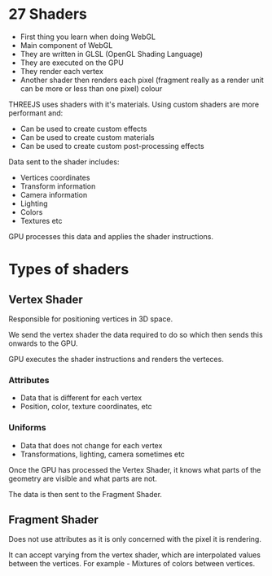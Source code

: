 # 27 Shaders

- First thing you learn when doing WebGL
- Main component of WebGL
- They are written in GLSL (OpenGL Shading Language)
- They are executed on the GPU
- They render each vertex 
- Another shader then renders each pixel (fragment really as a render unit can be more or less than one pixel) colour

THREEJS uses shaders with it's materials. Using custom shaders are more performant and:
- Can be used to create custom effects
- Can be used to create custom materials
- Can be used to create custom post-processing effects

Data sent to the shader includes:
- Vertices coordinates
- Transform information
- Camera information
- Lighting
- Colors
- Textures
etc

GPU processes this data and applies the shader instructions.

# Types of shaders

## Vertex Shader
Responsible for positioning vertices in 3D space.

We send the vertex shader the data required to do so which then sends this onwards to the GPU.

GPU executes the shader instructions and renders the verteces.

### Attributes
- Data that is different for each vertex
- Position, color, texture coordinates, etc

### Uniforms
- Data that does not change for each vertex
- Transformations, lighting, camera sometimes etc

Once the GPU has processed the Vertex Shader, it knows what parts of the geometry are visible and what parts are not.

The data is then sent to the Fragment Shader.

## Fragment Shader

Does not use attributes as it is only concerned with the pixel it is rendering.

It can accept varying from the vertex shader, which are interpolated values between the vertices. For example - Mixtures of colors between vertices.


